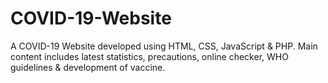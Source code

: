 # COVID-19-Website

A COVID-19 Website developed using HTML, CSS, JavaScript & PHP.
Main content includes latest statistics, precautions, online checker, WHO guidelines & development of vaccine.
